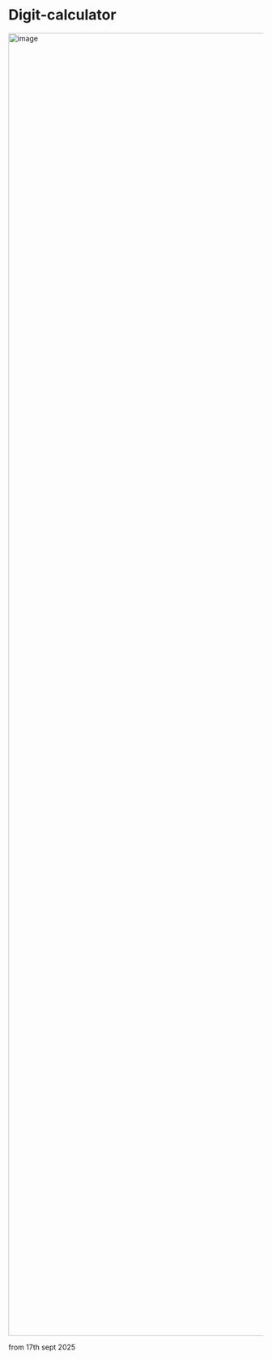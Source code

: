 # Digit-calculator

<img width="5742" height="2570" alt="image" src="https://github.com/user-attachments/assets/0ff52e72-c736-45e2-8090-d39bad96cf34" />



from 17th sept 2025

